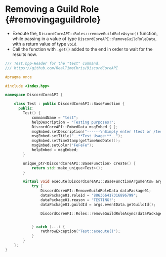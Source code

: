 Removing a Guild Role {#removingaguildrole}
=============
- Execute the, `DiscordCoreAPI::Roles::removeGuildRoleAsync()` function, while passing in a value of type `DiscordCoreAPI::RemoveGuildRoleData`, with a return value of type `void`.
- Call the function with `.get()` added to the end in order to wait for the results now.

```cpp
/// Test.hpp-Header for the "test" command.
/// https://github.com/RealTimeChris/DiscordCoreAPI

#pragma once

#include <Index.hpp>

namespace DiscordCoreAPI {

	class Test : public DiscordCoreAPI::BaseFunction {
	  public:
		Test() {
			commandName = "test";
			helpDescription = "Testing purposes!";
			DiscordCoreAPI::EmbedData msgEmbed { };
			msgEmbed.setDescription("------\nSimply enter !test or /test!\n------");
			msgEmbed.setTitle("__**Test Usage:**__");
			msgEmbed.setTimeStamp(getTimeAndDate());
			msgEmbed.setColor("FeFeFe");
			helpEmbed = msgEmbed;
		}

		unique_ptr<DiscordCoreAPI::BaseFunction> create() {
			return std::make_unique<Test>();
		}

		virtual void execute(DiscordCoreAPI::BaseFunctionArguments& args) {
			try {
				DiscordCoreAPI::RemoveGuildRoleData dataPackage01;
				dataPackage01.roleId = "886366417316896799";
				dataPackage01.reason = "TESTING!";
				dataPackage01.guildId = args.eventData.getGuildId();

				DiscordCoreAPI::Roles::removeGuildRoleAsync(dataPackage01).get();


			} catch (...) {
				rethrowException("Test::execute()");
			}
		}
	};
}


```
